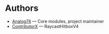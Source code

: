 # Authors

- [Analog74](https://github.com/Analog74) — Core modules, project maintainer
- [ContributorX](https://github.com/ContributorX) — RaycastHitboxV4
